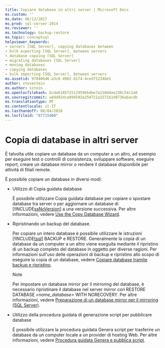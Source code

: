 ```yaml
---
title: Copiare database in altri server | Microsoft Docs
ms.custom: ''
ms.date: 06/13/2017
ms.prod: sql-server-2014
ms.reviewer: ''
ms.technology: backup-restore
ms.topic: conceptual
helpviewer_keywords:
- servers [SQL Server], copying databases between
- bulk exporting [SQL Server], between servers
- database copying [SQL Server]
- migrating databases [SQL Server]
- moving databases
- copying databases
- bulk importing [SQL Server], between servers
ms.assetid: 978406d6-a3c8-4902-b1f4-4ced75234be5
author: stevestein
ms.author: sstein
ms.openlocfilehash: bcde6185f25129596b4be7a150d4ee230c54c1a0
ms.sourcegitcommit: ad4d92dce894592a259721a1571b1d8736abacdb
ms.translationtype: MT
ms.contentlocale: it-IT
ms.lasthandoff: 08/04/2020
ms.locfileid: "87715400"
---
```

# <a name="copy-databases-to-other-servers"></a>Copia di database in altri server
  È talvolta utile copiare un database da un computer a un altro, ad esempio per eseguire test o controlli di consistenza, sviluppare software, eseguire report, creare un database mirror o rendere il database disponibile per attività di filiali remote.  
  
 È possibile copiare un database in diversi modi:  
  
-   Utilizzo di Copia guidata database  
  
     È possibile utilizzare Copia guidata database per copiare o spostare database tra server o per aggiornare un database di [!INCLUDE[ssNoVersion](../../includes/ssnoversion-md.md)] a una versione successiva. Per altre informazioni, vedere [Use the Copy Database Wizard](use-the-copy-database-wizard.md).  
  
-   Ripristinando un backup del database.  
  
     Per copiare un intero database è possibile utilizzare le istruzioni [!INCLUDE[tsql](../../includes/tsql-md.md)] BACKUP e RESTORE. Generalmente la copia di un database da un computer a un altro viene eseguita mediante il ripristino di un backup completo del database in oggetto per diverse ragioni. Per informazioni sull'uso delle operazioni di backup e ripristino allo scopo di eseguire la copia di un database, vedere [Copiare database tramite backup e ripristino](copy-databases-with-backup-and-restore.md).  
  
    > [!NOTE]  
    >  Per impostare un database mirror per il mirroring del database, è necessario ripristinare il database nel server mirror con RESTORE DATABASE *<nome_database>* WITH NORECOVERY. Per altre informazioni, vedere [Preparazione di un database mirror per il mirroring &#40;SQL Server&#41;](../../database-engine/database-mirroring/prepare-a-mirror-database-for-mirroring-sql-server.md).  
  
-   Utilizzo della procedura guidata di generazione script per pubblicare database  
  
     È possibile utilizzare la procedura guidata Genera script per trasferire un database da un computer locale a un provider di hosting Web. Per altre informazioni, vedere [Procedura guidata Genera e pubblica script](../scripting/generate-and-publish-scripts-wizard.md).  
  
  
